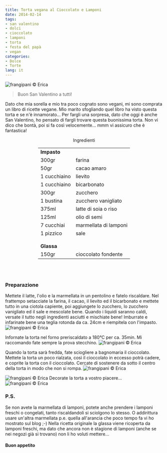 ```yaml
---
title: Torta vegana al Cioccolato e Lamponi
date: 2014-02-14
tags:
- san valentino
- dolci
- cioccolato
- lamponi
- torta
- festa del papà
- vegan
categories:
- Dolce
- Torte
lang: it
---
```

![](header.jpg "frangipani © Erica")

> Buon San Valentino a tutti!

Dato che mia sorella e mio tra poco cognato sono vegani, mi sono comprata un libro di ricette vegane. Mio marito sfogliando quel libro ha visto questa torta e se n'è innamorato... Per fargli una sorpresa, dato che oggi è anche San Valentino, ho pensato di fargli trovare questa buonissima torta. Non vi dico che bontà, poi si fa così velocemente... mmm vi assicuro che è fantastica!


<div id="wrapper" style="text-align: center">
  <div id="yourdiv" style="display: inline-block;">
    <div class="ingredients">
      <div class="ingredients-title">Ingredienti</div>
      <table>
        <tbody>
          <tr>
            <td colspan="2"><b>Impasto</b></td>
          </tr>
          <tr>
            <td>300gr</td>
            <td>farina</td>
          </tr>
          <tr>
            <td>50gr</td>
            <td>cacao amaro</td>
          </tr>
          <tr>
            <td>1 cucchiaino</td>
            <td>lievito</td>
          </tr>
          <tr>
            <td>1 cucchiaino</td>
            <td>bicarbonato</td>
          </tr>
          <tr>
            <td>300gr</td>
            <td>zucchero</td>
          </tr>
          <tr>
            <td>1 bustina</td>
            <td>zucchero vanigliato</td>
          </tr>
          <tr>
            <td>375ml</td>
            <td>latte di soia o riso</td>
          </tr>
          <tr>
            <td>125ml</td>
            <td>olio di semi</td>
          </tr>
          <tr>
            <td>7 cucchiai</td>
            <td>marmellata di lamponi</td>
          </tr>
          <tr>
            <td>1 pizzico</td>
            <td>sale</td>
          </tr>
          <tr style="height: 15px;"></tr>
          <tr>          
            <td colspan="2"><b>Glassa</b></td>
          </tr>
          <tr>
            <td>150gr</td>
            <td>cioccolato fondente</td>        
          </tr>
        </tbody>
      </table>
      <br></br>
    </div>
  </div>
</div>


<h3>
  <font color="grey">
    <i class="fa fa-cogs"></i>
  </font> Preparazione
</h3>

Mettete il latte, l'olio e la marmellata in un pentolino e fatelo riscaldare. Nel frattempo setacciate la farina, il cacao, il lievito ed il bicarbonato e mettete tutto in una ciotola capiente, poi aggiungete lo zucchero, lo zucchero vanigliato ed il sale e mescolate bene. Quando i liquidi saranno caldi, versate il tutto negli ingredienti asciutti e mischiate bene!
Imburrate e infarinate bene una teglia rotonda da ca. 24cm e riempitela con l'impasto. 
![](impasto.jpg "frangipani © Erica")

Infornate la torta nel forno preriscaldato a 180°C per ca. 35min. Mi raccomando fate sempre la prova stecchino.
![](sfornata.jpg "frangipani © Erica")

Quando la torta sarà fredda, fate sciogliere a bagnomaria il cioccolato. Mettete la torta un poco rialzata, così il cioccolato in eccesso potrà cadere, e coprite la torta con il cioccolato. Cercate di sostenere da sotto il centro della torta in modo che non si rompa.
![](glassare.jpg "frangipani © Erica")

![](glassa.jpg "frangipani © Erica")
Decorate la torta a vostro piacere...
![](risultato.jpg "frangipani © Erica")


<h3>
  <font color="#FFCC00">
    <i class="fa fa-lightbulb-o"></i>
  </font> P.S.
</h3>

Se non avete la marmellata di lamponi, potete anche prendere i lamponi freschi o congelati, tanto riscaldandoli si sciolgono lo stesso. O addirittura usare un'altra marmellata p.e. quella all'arancia che poco tempo fa vi ho mostrato sul blog ;-) Nella ricetta originale la glassa viene ricoperta da lamponi freschi, ma dato che ancora non è stagione di lamponi (anche se nei negozi già si trovano) non li ho voluti mettere...

<h4>Buon appetito
  <font color="red">
    <i class="fa fa-smile-o"></i>
  </font>
</h4>